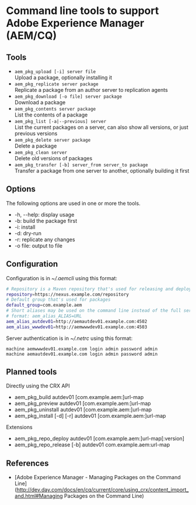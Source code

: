 # Command line tools to support Adobe Experience Manager (AEM/CQ)

## Tools

* `aem_pkg_upload [-i] server file`  
Upload a package, optionally installing it
* `aem_pkg_replicate server package`  
Replicate a package from an author server to replication agents
* `aem_pkg_download [-o file] server package`  
Download a package
* `aem_pkg_contents server package`  
List the contents of a package
* `aem_pkg_list [-a|--previous] server`  
List the current packages on a server, can also show all versions, or just previous versions
* `aem_pkg_delete server package`  
Delete a package
* `aem_pkg_clean server`  
Delete old versions of packages
* `aem_pkg_transfer [-b] server_from server_to package`  
Transfer a package from one server to another, optionally building it first

## Options

The following options are used in one or more the tools.

* -h, --help: display usage
* -b: build the package first
* -i: install
* -d: dry-run
* -r: replicate any changes
* -o file: output to file

## Configuration

Configuration is in *~/.aemcli* using this format:
```bash
# Repository is a Maven repository that's used for releasing and deploying packages
repository=https://nexus.example.com/repository
# Default group that's used for packages
default_group=com.example.aem
# Short aliases may be used on the command line instead of the full server path
# format: aem_alias_ALIAS=URL
aem_alias_autdev01=http://aemautdev01.example.com:4502
aem_alias_wwwdev01=http://aemwwwdev01.example.com:4503
```

Server authentication is in *~/.netrc* using this format:
```
machine aemwwwdev01.example.com login admin password admin
machine aemautdev01.example.com login admin password admin
```

## Planned tools

Directly using the CRX API

* aem_pkg_build autdev01 [com.example.aem:]url-map
* aem_pkg_preview autdev01 [com.example.aem:]url-map
* aem_pkg_uninstall autdev01 [com.example.aem:]url-map
* aem_pkg_install [-d] [-r] autdev01 [com.example.aem:]url-map

Extensions

* aem_pkg_repo_deploy autdev01 [com.example.aem:]url-map[:version]
* aem_pkg_repo_release [-b] autdev01 com.example.aem:url-map

## References

* [Adobe Experience Manager - Managing Packages on the Command Line](http://dev.day.com/docs/en/cq/current/core/using_crx/content_import_and.html#Managing Packages on the Command Line)

